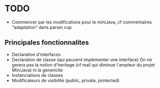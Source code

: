 # TODO

- Commencer par les modifications pour le miniJava, cf commentaires "adaptation" dans parser.cup



## Principales fonctionnalites
- Declaration d'interfaces
- Declaration de classe (qui peuvent implementer une interface)
On ne gerera pas la notion d'heritage (cf mail qui diminue l'ampleur du projet MiniJava) ni la genericite
- Instanciations de classes
- Modificateurs de visibilité (public, private, protected)